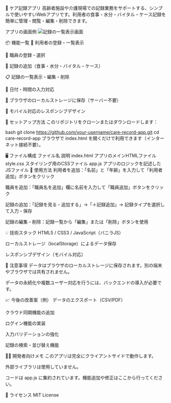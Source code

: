 📝 ケア記録アプリ
高齢者施設や介護現場での記録業務をサポートする、シンプルで使いやすいWebアプリです。利用者の食事・水分・バイタル・ケース記録を簡単に管理・閲覧・編集・削除できます。

アプリの画面例
![記録の一覧表示画面](スクリーンショット_25-10-2025_121338_127.0.0.1.jpeg)

📦 機能一覧
👤 利用者の登録・一覧表示

👥 職員の登録・選択

📝 記録の追加（食事・水分・バイタル・ケース）

📋 記録の一覧表示・編集・削除

📅 日付・時間の入力対応

💾 ブラウザのローカルストレージに保存（サーバー不要）

📱 モバイル対応のレスポンシブデザイン

🚀 セットアップ方法
このリポジトリをクローンまたはダウンロードします：

bash
git clone https://github.com/your-username/care-record-app.git
cd care-record-app
ブラウザで index.html を開くだけで利用できます（インターネット接続不要）。

🖥️ ファイル構成
ファイル名	説明
index.html	アプリのメインHTMLファイル
style.css	スタイリング用のCSSファイル
app.js	アプリのロジックを記述したJSファイル
🧪 使用方法
利用者を追加：「名前」と「年齢」を入力して「利用者追加」ボタンをクリック

職員を追加：「職員名を追加」欄に名前を入力して「職員追加」ボタンをクリック

記録の追加：「記録を見る・追加する」→「＋記録追加」→ 記録タイプを選択して入力・保存

記録の編集・削除：記録一覧から「編集」または「削除」ボタンを使用

💡 技術スタック
HTML5 / CSS3 / JavaScript（バニラJS）

ローカルストレージ（localStorage）によるデータ保存

レスポンシブデザイン（モバイル対応）

📌 注意事項
データはブラウザのローカルストレージに保存されます。別の端末やブラウザでは共有されません。

データの永続化や複数ユーザー対応を行うには、バックエンドの導入が必要です。

📈 今後の改善案（例）
データのエクスポート（CSV/PDF）

クラウド同期機能の追加

ログイン機能の実装

入力バリデーションの強化

記録の検索・並び替え機能

🧑‍💻 開発者向けメモ
このアプリは完全にクライアントサイドで動作します。

外部ライブラリは使用していません。

コードは app.js に集約されています。機能追加や修正はここから行ってください。

📮 ライセンス
MIT License
